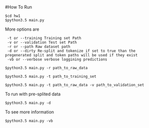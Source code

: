 #How To Run

```
$cd hw1
$python3.5 main.py
```

More options are
```
 -t or --training Training set Path
 -v or --validation Test set Path
 -r or --path Raw dataset path
 -d or --dirty Re-split and tokenize if set to true than the pregenerated split and token paths will be used if they exist
 -vb or --verbose verbose loggining predictions
```

```
$python3.5 main.py -r path_to_raw_data
```
```
$python3.5 main.py -t path_to_training_set
```
```
$python3.5 main.py -t path_to_raw_data -v path_to_validation_set
```

To run with pre-splited data
```
$python3.5 main.py -d
```
To see more information
```
$python3.5 main.py -vb
```
